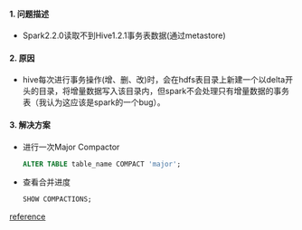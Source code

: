 #### 1. 问题描述
 * Spark2.2.0读取不到Hive1.2.1事务表数据(通过metastore)

#### 2. 原因

 * hive每次进行事务操作(增、删、改)时，会在hdfs表目录上新建一个以delta开头的目录，将增量数据写入该目录内，但spark不会处理只有增量数据的事务表（我认为这应该是spark的一个bug）。


#### 3. 解决方案

 * 进行一次Major Compactor
   ```sql
   ALTER TABLE table_name COMPACT 'major';
   ```
* 查看合并进度
   ```sql
   SHOW COMPACTIONS;
   ```

[reference](https://cwiki.apache.org/confluence/display/Hive/Hive+Transactions#HiveTransactions-SHOWCOMPACTIONS)


